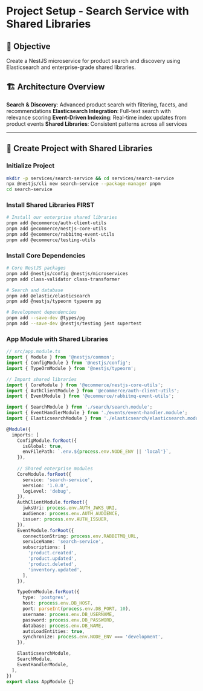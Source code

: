 # Project Setup - Search Service with Shared Libraries

## 🎯 Objective
Create a NestJS microservice for product search and discovery using Elasticsearch and enterprise-grade shared libraries.

## 🏗️ Architecture Overview
**Search & Discovery**: Advanced product search with filtering, facets, and recommendations
**Elasticsearch Integration**: Full-text search with relevance scoring
**Event-Driven Indexing**: Real-time index updates from product events
**Shared Libraries**: Consistent patterns across all services

---

## 🔧 Create Project with Shared Libraries

### Initialize Project
```bash
mkdir -p services/search-service && cd services/search-service
npx @nestjs/cli new search-service --package-manager pnpm
cd search-service
```

### Install Shared Libraries FIRST
```bash
# Install our enterprise shared libraries
pnpm add @ecommerce/auth-client-utils
pnpm add @ecommerce/nestjs-core-utils
pnpm add @ecommerce/rabbitmq-event-utils
pnpm add @ecommerce/testing-utils
```

### Install Core Dependencies
```bash
# Core NestJS packages
pnpm add @nestjs/config @nestjs/microservices
pnpm add class-validator class-transformer

# Search and database
pnpm add @elastic/elasticsearch
pnpm add @nestjs/typeorm typeorm pg

# Development dependencies  
pnpm add --save-dev @types/pg
pnpm add --save-dev @nestjs/testing jest supertest
```

### App Module with Shared Libraries

```typescript
// src/app.module.ts
import { Module } from '@nestjs/common';
import { ConfigModule } from '@nestjs/config';
import { TypeOrmModule } from '@nestjs/typeorm';

// Import shared libraries
import { CoreModule } from '@ecommerce/nestjs-core-utils';
import { AuthClientModule } from '@ecommerce/auth-client-utils';
import { EventModule } from '@ecommerce/rabbitmq-event-utils';

import { SearchModule } from './search/search.module';
import { EventHandlerModule } from './events/event-handler.module';
import { ElasticsearchModule } from './elasticsearch/elasticsearch.module';

@Module({
  imports: [
    ConfigModule.forRoot({
      isGlobal: true,
      envFilePath: `.env.${process.env.NODE_ENV || 'local'}`,
    }),
    
    // Shared enterprise modules
    CoreModule.forRoot({
      service: 'search-service',
      version: '1.0.0',
      logLevel: 'debug',
    }),
    AuthClientModule.forRoot({
      jwksUri: process.env.AUTH_JWKS_URI,
      audience: process.env.AUTH_AUDIENCE,
      issuer: process.env.AUTH_ISSUER,
    }),
    EventModule.forRoot({
      connectionString: process.env.RABBITMQ_URL,
      serviceName: 'search-service',
      subscriptions: [
        'product.created',
        'product.updated',
        'product.deleted',
        'inventory.updated',
      ],
    }),

    TypeOrmModule.forRoot({
      type: 'postgres',
      host: process.env.DB_HOST,
      port: parseInt(process.env.DB_PORT, 10),
      username: process.env.DB_USERNAME,
      password: process.env.DB_PASSWORD,
      database: process.env.DB_NAME,
      autoLoadEntities: true,
      synchronize: process.env.NODE_ENV === 'development',
    }),

    ElasticsearchModule,
    SearchModule,
    EventHandlerModule,
  ],
})
export class AppModule {}
```